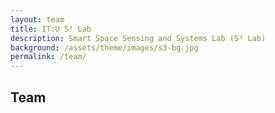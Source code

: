 ```yaml
---
layout: team
title: IT:U S³ Lab
description: Smart Space Sensing and Systems Lab (S³ Lab)
background: /assets/theme/images/s3-bg.jpg
permalink: /team/
---
```


## Team
